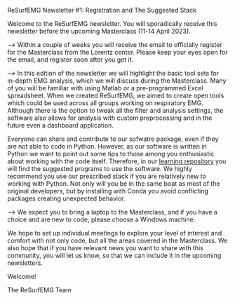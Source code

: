 ReSurfEMG Newsletter #1: Registration and The Suggested Stack

 
Welcome to the ReSurfEMG newsletter. You will sporadically receive this newsletter before the upcoming Masterclass (11-14 April 2023). 

--> Within a couple of weeks you will receive the email to officially register for the Masterclass from the Lorentz center. Please keep your eyes open for the email, and register soon after you get it.  
 
--> In this edition of the newsletter we will highlight the basic tool sets for in-depth EMG analysis, which we will discuss during the Masterclass. Many of you will be familiar with using Matlab or a pre-programmed Excel spreadsheet. When we created ReSurfEMG, we aimed to create open tools which could be used across all groups working on respiratory EMG. Although there is the option to tweak all the filter and analysis settings, the software also allows for analysis with custom preprocessing and in the future even a dashboard application.  

Everyone can share and contribute to our sofwatre package, even if they are not able to code in Python. However, as our software is written in Python we want to point out some tips to those among you enthusiastic about working with the code itself. Therefore, in our [learning repository](https://github.com/ReSurfEMG/learning) you will find the suggested programs to use the software. We highly recommend you use our prescribed stack if you are relatively new to working with Python. Not only will you be in the same boat as most of the original developers, but by installing with Conda you avoid conflicting packages creating unexpected behavior.  

--> We expect you to bring a laptop to the Masterclass, and if you have a choice and are new to code, please choose a Windows machine. 

We hope to set up individual meetings to explore your level of interest and comfort with not only code, but all the areas covered in the Masterclass. We also hope that if you have relevant news you want to share with this community, you will let us know, so that we can include it in the upcoming newsletters.

Welcome!  

The ReSurfEMG Team 

 